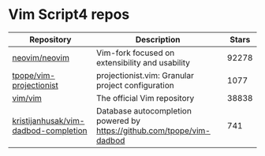 # Vim Script4 repos

| Repository                                                                                      | Description                                                              | Stars |
| ----------------------------------------------------------------------------------------------- | ------------------------------------------------------------------------ | ----- |
| [neovim/neovim](https://github.com/neovim/neovim)                                               | Vim-fork focused on extensibility and usability                          | 92278 |
| [tpope/vim-projectionist](https://github.com/tpope/vim-projectionist)                           | projectionist.vim: Granular project configuration                        | 1077  |
| [vim/vim](https://github.com/vim/vim)                                                           | The official Vim repository                                              | 38838 |
| [kristijanhusak/vim-dadbod-completion](https://github.com/kristijanhusak/vim-dadbod-completion) | Database autocompletion powered by <https://github.com/tpope/vim-dadbod> | 741   |
